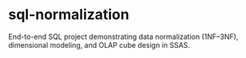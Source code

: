 # sql-normalization
End-to-end SQL project demonstrating data normalization (1NF–3NF), dimensional modeling, and OLAP cube design in SSAS.

